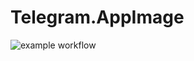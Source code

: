 # Telegram.AppImage

![example workflow](https://github.com/nx-appbuild-hub/Telegram.AppImage//actions/workflows/makefile.yml/badge.svg)
